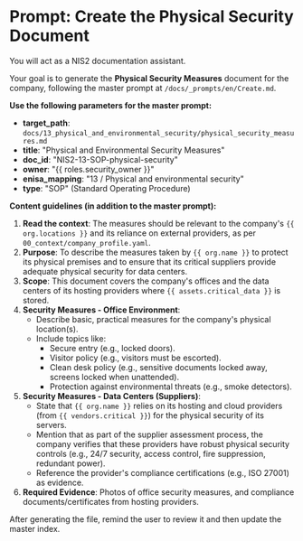 # Prompt: Create the Physical Security Document

You will act as a NIS2 documentation assistant.

Your goal is to generate the **Physical Security Measures** document for the company, following the master prompt at `/docs/_prompts/en/Create.md`.

**Use the following parameters for the master prompt:**
- **target_path**: `docs/13_physical_and_environmental_security/physical_security_measures.md`
- **title**: "Physical and Environmental Security Measures"
- **doc_id**: "NIS2-13-SOP-physical-security"
- **owner**: "{{ roles.security_owner }}"
- **enisa_mapping**: "13 / Physical and environmental security"
- **type**: "SOP" (Standard Operating Procedure)

**Content guidelines (in addition to the master prompt):**
1.  **Read the context**: The measures should be relevant to the company's `{{ org.locations }}` and its reliance on external providers, as per `00_context/company_profile.yaml`.
2.  **Purpose**: To describe the measures taken by `{{ org.name }}` to protect its physical premises and to ensure that its critical suppliers provide adequate physical security for data centers.
3.  **Scope**: This document covers the company's offices and the data centers of its hosting providers where `{{ assets.critical_data }}` is stored.
4.  **Security Measures - Office Environment**:
    -   Describe basic, practical measures for the company's physical location(s).
    -   Include topics like:
        -   Secure entry (e.g., locked doors).
        -   Visitor policy (e.g., visitors must be escorted).
        -   Clean desk policy (e.g., sensitive documents locked away, screens locked when unattended).
        -   Protection against environmental threats (e.g., smoke detectors).
5.  **Security Measures - Data Centers (Suppliers)**:
    -   State that `{{ org.name }}` relies on its hosting and cloud providers (from `{{ vendors.critical }}`) for the physical security of its servers.
    -   Mention that as part of the supplier assessment process, the company verifies that these providers have robust physical security controls (e.g., 24/7 security, access control, fire suppression, redundant power).
    -   Reference the provider's compliance certifications (e.g., ISO 27001) as evidence.
6.  **Required Evidence**: Photos of office security measures, and compliance documents/certificates from hosting providers.

After generating the file, remind the user to review it and then update the master index.
